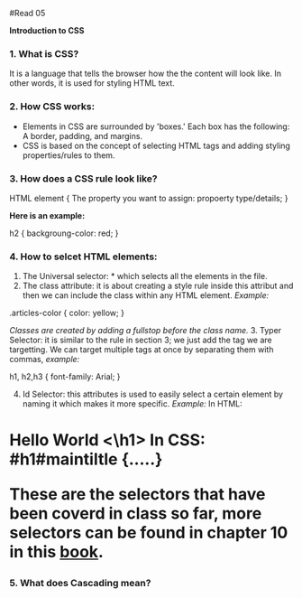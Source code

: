 #Read 05

**Introduction to CSS**

### 1. What is CSS?

It is a language that tells the browser how the the content will look like. In other words, it is used for styling HTML text. 

### 2. How CSS works: 
* Elements in CSS are surrounded by 'boxes.' Each box has the following: A border, padding, and margins. 
* CSS is based on the concept of selecting HTML tags and adding styling properties/rules to them.

### 3. How does a CSS rule look like? 

HTML element { 
               The property you want to assign: propoerty type/details; 
               }


**Here is an example:** 

h2 {
     backgroung-color: red;
   }
   
 ### 4. How to selcet HTML elements: 
 
 1. The Universal selector: \* which selects all the elements in the file. 
 2. The class attribute: it is about creating a style rule inside this attribut and then we can include the class within any HTML element. 
 *Example:*
 
 .articles-color {
                    color: yellow;
                 }  
                 
 *Classes are created by adding a fullstop before the class name.*
 3. Typer Selector: it is similar to the rule in section 3; we just add the tag we are targetting. We can target multiple tags at once by separating them with commas, 
 *example:* 
 
 h1, h2,h3 {
                  font-family: Arial;
               }
                  
4. Id Selector: this attributes is used to easily select a certain element by naming it which makes it more specific. 
*Example:* 
In HTML: 
<h1 id="maintitle"> Hello World <\h1>
In CSS: 
#h1#maintiltle {.....}

**These are the selectors that have been coverd in class so far, more selectors can be found in chapter 10 in this [book](https://slack-files.com/files-pri-safe/TNGRRLUMA-F01H75KA5J5/html_css.pdf?c=1608029796-3393f4231711ec5d).** 

### 5. What does Cascading mean?










               
               
               
               
             
               
           










